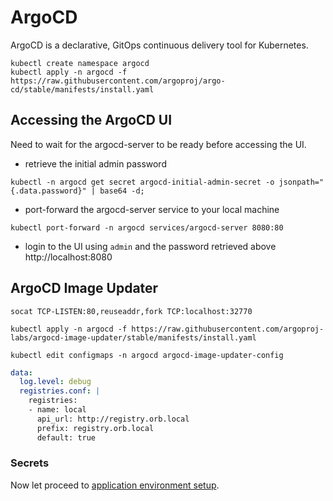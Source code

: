 # ArgoCD 

ArgoCD is a declarative, GitOps continuous delivery tool for Kubernetes.

```shell
kubectl create namespace argocd
kubectl apply -n argocd -f https://raw.githubusercontent.com/argoproj/argo-cd/stable/manifests/install.yaml
```

## Accessing the ArgoCD UI

Need to wait for the argocd-server to be ready before accessing the UI.

* retrieve the initial admin password

```shell
kubectl -n argocd get secret argocd-initial-admin-secret -o jsonpath="{.data.password}" | base64 -d;
```

* port-forward the argocd-server service to your local machine

```shell
kubectl port-forward -n argocd services/argocd-server 8080:80
```


* login to the UI using `admin` and the password retrieved above http://localhost:8080


## ArgoCD Image Updater

```shell
socat TCP-LISTEN:80,reuseaddr,fork TCP:localhost:32770 
```


```shell
kubectl apply -n argocd -f https://raw.githubusercontent.com/argoproj-labs/argocd-image-updater/stable/manifests/install.yaml
```


```shell
kubectl edit configmaps -n argocd argocd-image-updater-config
```

```yaml
data:
  log.level: debug
  registries.conf: |
    registries:
    - name: local
      api_url: http://registry.orb.local
      prefix: registry.orb.local
      default: true
```

### Secrets



Now let proceed to [application environment setup](app-setup.md).
